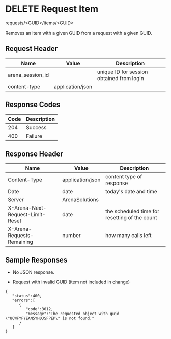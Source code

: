 # DELETE Request Item


requests/&lt;GUID&gt;/items/&lt;GUID&gt;

Removes an item with a given GUID from a request with a given GUID.

## Request Header

| Name | Value | Description |
|  --- |  --- |  --- | 
| arena_session_id |   | unique ID for session obtained from login |
| content\-type | application/json |   |

## Response Codes

| Code | Description |
|  --- |  --- | 
| 204 | Success |
| 400 | Failure |

## Response Header

| Name | Value | Description |
|  --- |  --- |  --- | 
| Content\-Type | application/json | content type of response |
| Date | date | today's date and time |
| Server | ArenaSolutions |   |
| X\-Arena\-Next\-Request\-Limit\-Reset  | date | the scheduled time for resetting of the count |
| X\-Arena\-Requests\-Remaining  | number | how many calls left |

## Sample Responses
* No JSON response.

* Request with invalid GUID \(item not included in change\)

```
{
   "status":400,
   "errors":[
      {
         "code":3012,
         "message":"The requested object with guid \"UCWFYFYEAN5YH0JSFPEP\" is not found."
      }
   ]
}
```
